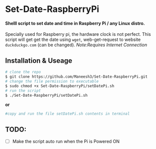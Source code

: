 # Set-Date-RaspberryPi

#### Shelll script to set date and time in Raspberry Pi / any Linux distro.
Specially used for Raspberry pi, the hardware clock is not perfect.
This script will get get the date using `wget`, web-get-request to website `duckduckgo.com` (can be changed).
_Note:Requires Internet Connection_


## Installation & Useage

```bash
# clone the repo
$ git clone https://github.com/Maneesh3/Set-Date-RaspberryPi.git
# change the file permission to executable
$ sudo chmod +x Set-Date-RaspberryPi/setDatePi.sh
# run the script
$ ./Set-Date-RaspberryPi/setDatePi.sh
```
**or**
```bash
#copy and run the file setDatePi.sh contents in terminal
```

## TODO:
- [ ] Make the script auto run when the Pi is Powered ON

